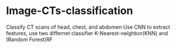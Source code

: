 # Image-CTs-classification
Classify CT scans of head, chest, and abdomen
Use CNN to extract features, use two differnet classifier K-Nearest-neighbor(KNN) and (Random Forest)RF

